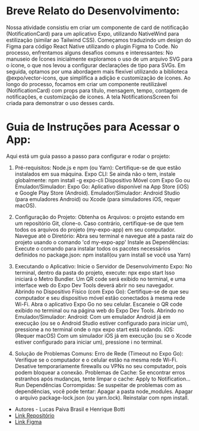 # Breve Relato do Desenvolvimento:

Nossa atividade consistiu em criar um componente de card de notificação (NotificationCard) para um aplicativo Expo, utilizando NativeWind para estilização (similar ao Tailwind CSS).
Começamos traduzindo um design do Figma para código React Native utilizando o plugin Figma to Code. No processo, enfrentamos alguns desafios comuns e interessantes:
No manuseio de Ícones inicialmente exploramos o uso de um arquivo SVG para o ícone, o que nos levou a configurar declarações de tipo para SVGs. Em seguida, optamos por uma abordagem mais flexível utilizando a biblioteca @expo/vector-icons, que simplifica a adição e customização de ícones.
Ao longo do processo, focamos em criar um componente reutilizável (NotificationCard) com props para título, mensagem, tempo, contagem de notificações, e customização de ícones. A tela NotificationsScreen foi criada para demonstrar o uso desses cards.

# Guia de Instruções para Acessar o App:
Aqui está um guia passo a passo para configurar e rodar o projeto:

1. Pré-requisitos:
Node.js e npm (ou Yarn): Certifique-se de que estão instalados em sua máquina.
Expo CLI: Se ainda não o tem, instale globalmente: npm install -g expo-cli
Dispositivo Móvel com Expo Go ou Emulador/Simulador:
Expo Go: Aplicativo disponível na App Store (iOS) e Google Play Store (Android).
Emulador/Simulador: Android Studio (para emuladores Android) ou Xcode (para simuladores iOS, requer macOS).

2. Configuração do Projeto:
Obtenha os Arquivos: o projeto estando em um repositório Git, clone-o. Caso contrário, certifique-se de que tem todos os arquivos do projeto (my-expo-app) em seu computador.
Navegue até o Diretório: Abra seu terminal e navegue até a pasta raiz do projeto usando o comando 'cd my-expo-app'
Instale as Dependências: Execute o comando para instalar todos os pacotes necessários definidos no package.json:
npm install(ou yarn install se você usa Yarn)

3. Executando o Aplicativo:
Inicie o Servidor de Desenvolvimento Expo: No terminal, dentro da pasta do projeto, execute:
    npx expo start
Isso iniciará o Metro Bundler. Um QR code será exibido no terminal, e uma interface web do Expo Dev Tools deverá abrir no seu navegador.
Abrindo no Dispositivo Físico (com Expo Go):
Certifique-se de que seu computador e seu dispositivo móvel estão conectados à mesma rede Wi-Fi.
Abra o aplicativo Expo Go no seu celular.
Escaneie o QR code exibido no terminal ou na página web do Expo Dev Tools.
Abrindo no Emulador/Simulador:
Android: Com um emulador Android já em execução (ou se o Android Studio estiver configurado para iniciar um), pressione a no terminal onde o npx expo start está rodando.
iOS: (Requer macOS) Com um simulador iOS já em execução (ou se o Xcode estiver configurado para iniciar um), pressione i no terminal.

4. Solução de Problemas Comuns:
Erro de Rede (Timeout no Expo Go):
Verifique se o computador e o celular estão na mesma rede Wi-Fi.
Desative temporariamente firewalls ou VPNs no seu computador, pois podem bloquear a conexão.
Problemas de Cache: Se encontrar erros estranhos após mudanças, tente limpar o cache:
Apply to Notification...
Run
Dependências Corrompidas: Se suspeitar de problemas com as dependências, você pode tentar:
Apagar a pasta node_modules.
Apagar o arquivo package-lock.json (ou yarn.lock).
Reinstalar com npm install.

- Autores - Lucas Paiva Brasil e Henrique Botti
- [Link Repositório](https://github.com/lucasbrasil9/Figma_PondUx)
- [Link Figma](https://www.figma.com/design/2Ym1Z3dyeOlvnOJIxUNdGi/Pond-Figma-Ux?node-id=0-1&t=d0xctCHB6hz1GckX-1)
